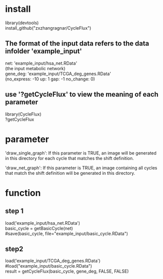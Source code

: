 # install

library(devtools)  
install_github("zxzhangragnar/CycleFlux")  

## The format of the input data refers to the data infolder 'example_input'
net: 'example_input/hsa_net.RData'  
(the input metabolic network)  
gene_deg: 'example_input/TCGA_deg_genes.RData'  
(no_express: -10 up: 1 gap: -1 no_change: 0)  

## use '?getCycleFlux' to view the meaning of each parameter
library(CycleFlux)  
?getCycleFlux  

# parameter
'draw_single_graph':
If this parameter is TRUE, an image will be generated in this directory for each cycle that matches the shift definition.

'draw_net_graph':
If this parameter is TRUE, an image containing all cycles that match the shift definition will be generated in this directory.


# function
## step 1
load('example_input/hsa_net.RData')  
basic_cycle = getBasicCycle(net)  
#save(basic_cycle, file="example_input/basic_cycle.RData")  

## step2
load('example_input/TCGA_deg_genes.RData')  
#load("example_input/basic_cycle.RData")  
result = getCycleFlux(basic_cycle, gene_deg, FALSE, FALSE)  

